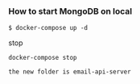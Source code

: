 
### How to start MongoDB on local
`$ docker-compose up -d`

stop

`docker-compose stop`

`the new folder is email-api-server`
